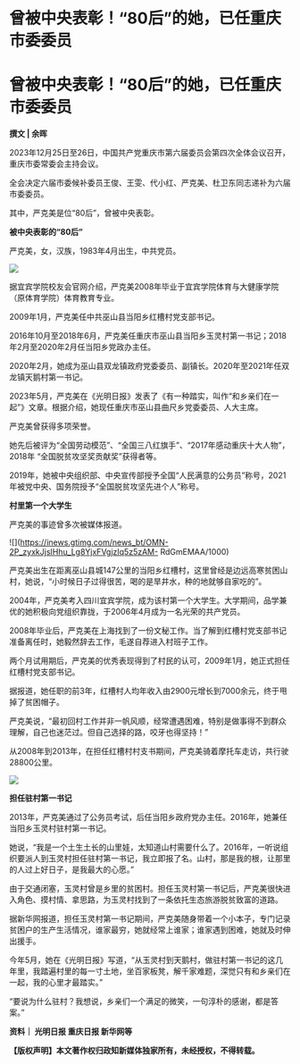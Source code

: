 # 曾被中央表彰！“80后”的她，已任重庆市委委员

# 曾被中央表彰！“80后”的她，已任重庆市委委员

**撰文 | 余晖**

2023年12月25日至26日，中国共产党重庆市第六届委员会第四次全体会议召开，重庆市委常委会主持会议。

全会决定六届市委候补委员王俊、王雯、代小红、严克美、杜卫东同志递补为六届市委委员。

其中，严克美是位“80后”，曾被中央表彰。

**被中央表彰的“80后”**

严克美，女，汉族，1983年4月出生，中共党员。

![](https://inews.gtimg.com/news_bt/OUSwpN-i6f7wUVUaspU59zngUePnTulrbYZVlfCbr0o6sAA/1000)

据宜宾学院校友会官网介绍，严克美2008年毕业于宜宾学院体育与大健康学院（原体育学院）体育教育专业。

2009年1月，严克美任中共巫山县当阳乡红槽村党支部书记。

2016年10月至2018年6月，严克美任重庆市巫山县当阳乡玉灵村第一书记；2018年2月至2020年2月任当阳乡党政办主任。

2020年2月，她成为巫山县双龙镇政府党委委员、副镇长。2020年至2021年任双龙镇天鹅村第一书记。

2023年5月，严克美在《光明日报》发表了《有一种踏实，叫作“和乡亲们在一起”》文章。根据介绍，她现任重庆市巫山县曲尺乡党委委员、人大主席。

严克美曾获得多项荣誉。

她先后被评为“全国劳动模范”、“全国三八红旗手”、“2017年感动重庆十大人物”，2018年 “全国脱贫攻坚奖贡献奖”获得者等。

2019年，她被中央组织部、中央宣传部授予全国“人民满意的公务员”称号，2021年被党中央、国务院授予“全国脱贫攻坚先进个人”称号。

**村里第一个大学生**

严克美的事迹曾多次被媒体报道。

![](https://inews.gtimg.com/news_bt/OMN-2P_zyxkJjsIHhu_Lg8YjxFVgjzIq5z5zAM-
RdGmEMAA/1000)

严克美出生在距离巫山县城147公里的当阳乡红槽村，这里曾经是边远高寒贫困山村，她说，“小时候日子过得很苦，喝的是旱井水，种的地就够自家吃的”。

2004年，严克美考入四川宜宾学院，成为该村第一个大学生。大学期间，品学兼优的她积极向党组织靠拢，于2006年4月成为一名光荣的共产党员。

2008年毕业后，严克美在上海找到了一份文秘工作。当了解到红槽村党支部书记准备离任时，她毅然辞去工作，毛遂自荐进入村班子工作。

两个月试用期后，严克美的优秀表现得到了村民的认可，2009年1月，她正式担任红槽村党支部书记。

据报道，她任职的前3年，红槽村人均年收入由2900元增长到7000余元，终于甩掉了贫困帽子。

严克美说，“最初回村工作并非一帆风顺，经常遭遇困难，特别是做事得不到群众理解，自己也迷茫过。但自己选择的路，咬牙也得坚持！”

从2008年到2013年，在担任红槽村村支书期间，严克美骑着摩托车走访，共行驶28800公里。

![](https://inews.gtimg.com/news_bt/OMdDX9xUwpl5o6pmm2jPEJ797VgobVEOn0FDW_2x61r98AA/1000)

**担任驻村第一书记**

2013年，严克美通过了公务员考试，后任当阳乡政府党办主任。2016年，她兼任当阳乡玉灵村驻村第一书记。

她说，“我是一个土生土长的山里娃，太知道山村需要什么了。2016年，一听说组织要派人到玉灵村担任驻村第一书记，我立即报了名。山村，那是我的根，让那里的人过上好日子，是我最大的心愿。”

由于交通闭塞，玉灵村曾是乡里的贫困村。担任玉灵村第一书记后，严克美很快进入角色、摸村情、拿思路，为玉灵村找到了一条依托生态旅游脱贫致富的道路。

据新华网报道，担任玉灵村第一书记期间，严克美随身带着一个小本子，专门记录贫困户的生产生活情况，谁家最穷，她就经常上谁家；谁家遇到困难，她就及时伸出援手。

今年5月，她在《光明日报》写道，“从玉灵村到天鹅村，做驻村第一书记的这几年里，我踏遍村里的每一寸土地，坐百家板凳，解千家难题，深觉只有和乡亲们在一起，我的心里才最踏实。”

“要说为什么驻村？我想说，乡亲们一个满足的微笑，一句淳朴的感谢，都是答案。”

**资料｜ 光明日报 重庆日报 新华网等**

**【版权声明】本文著作权归政知新媒体独家所有，未经授权，不得转载。**

